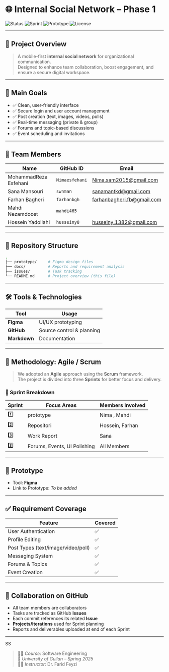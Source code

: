 
# 🌐 Internal Social Network – Phase 1

![Status](https://img.shields.io/badge/Status-Active-brightgreen)
![Sprint](https://img.shields.io/badge/Current_Sprint-1-blue)
![Prototype](https://img.shields.io/badge/Prototype-Figma-blue)
![License](https://img.shields.io/badge/License-Academic-white?style=flat&logoColor=blue)

---

## 🧾 Project Overview

> A mobile-first **internal social network** for organizational communication.  
> Designed to enhance team collaboration, boost engagement, and ensure a secure digital workspace.

---

## 🎯 Main Goals

- ✅ Clean, user-friendly interface
- ✅ Secure login and user account management
- ✅ Post creation (text, images, videos, polls)
- ✅ Real-time messaging (private & group)
- ✅ Forums and topic-based discussions
- ✅ Event scheduling and invitations

---

## 👥 Team Members

| Name             | GitHub ID          | Email                        |
|------------------|--------------------|------------------------------|
|   MohammadReza Esfehani   | `Nimaesfehani`         | Nima.sam2015@gmail.com      |
|   Sana Mansouri   | `swnman`   | sanamantkd@gmail.com        |
|   Farhan Bagheri   | `farhanbgh` | farhanbagheri.fb@gmail.com    |
|   Mahdi Nezamdoost   | `mahdi465`  |  |
|   Hossein Yadollahi   | `husseiny8`         | husseiny.1382@gmail.com      |

---

## 📁 Repository Structure

```bash
.
├── prototype/     # Figma design files
├── docs/          # Reports and requirement analysis
├── issues/        # Task tracking
└── README.md      # Project overview (this file)
```

---

## 🛠 Tools & Technologies

| Tool     | Usage                      |
|----------|----------------------------|
| **Figma**    | UI/UX prototyping         |
| **GitHub**   | Source control & planning |
| **Markdown** | Documentation             |

---

## 📐 Methodology: Agile / Scrum

> We adopted an **Agile** approach using the **Scrum** framework.  
> The project is divided into three **Sprints** for better focus and delivery.

### 🔁 Sprint Breakdown

| Sprint | Focus Areas                              | Members Involved       |
|--------|-------------------------------------------|-------------------------|
| 1️⃣     |         prototype     | Nima , Mahdi         |
| 2️⃣     | Repositori         | Hossein, Farhan             |
| 3️⃣     | Work Report         | Sana             |
| 3️⃣     | Forums, Events, UI Polishing            | All Members             |


---

## 🧪 Prototype

- Tool: **Figma**
- Link to Prototype: _To be added_

---

## ✅ Requirement Coverage

| Feature               | Covered |
|------------------------|---------|
| User Authentication    | ✅      |
| Profile Editing        | ✅      |
| Post Types (text/image/video/poll) | ✅ |
| Messaging System       | ✅      |
| Forums & Topics        | ✅      |
| Event Creation         | ✅      |

---

## 📎 Collaboration on GitHub

- All team members are collaborators
- Tasks are tracked as GitHub **Issues**
- Each commit references its related **Issue**
- **Projects/Iterations** used for Sprint planning
- Reports and deliverables uploaded at end of each Sprint

---
SS

> 🧑‍🏫 _Course_: Software Engineering  
> 🏫 _University of Guilan – Spring 2025_  
> 👨‍🏫 _Instructor_: Dr. Farid Feyzi  
